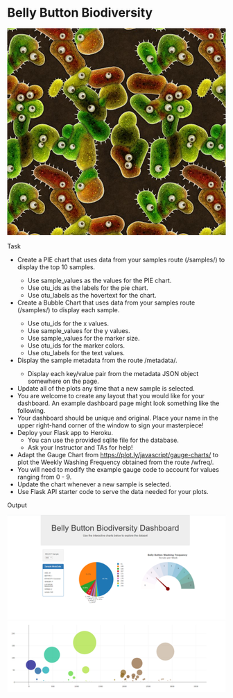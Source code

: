 # Belly Button Biodiversity
![logo](/images/logo.jpg)

Task
* Create a PIE chart that uses data from your samples route (/samples/<sample>) to display the top 10 samples.
  * Use sample_values as the values for the PIE chart.
  * Use otu_ids as the labels for the pie chart.
  * Use otu_labels as the hovertext for the chart.
* Create a Bubble Chart that uses data from your samples route (/samples/<sample>) to display each sample.
  * Use otu_ids for the x values.
  * Use sample_values for the y values.
  * Use sample_values for the marker size.
  * Use otu_ids for the marker colors.
  * Use otu_labels for the text values.
* Display the sample metadata from the route /metadata/<sample>.
  * Display each key/value pair from the metadata JSON object somewhere on the page.
* Update all of the plots any time that a new sample is selected.
* You are welcome to create any layout that you would like for your dashboard. An example dashboard page might look something like the following.
* Your dashboard should be unique and original. Place your name in the upper right-hand corner of the window to sign your masterpiece!
* Deploy your Flask app to Heroku.
  * You can use the provided sqlite file for the database.
  * Ask your Instructor and TAs for help!
* Adapt the Gauge Chart from https://plot.ly/javascript/gauge-charts/ to plot the Weekly Washing Frequency obtained from the route /wfreq/<sample>.
* You will need to modify the example gauge code to account for values ranging from 0 - 9.
* Update the chart whenever a new sample is selected.
* Use Flask API starter code to serve the data needed for your plots.

Output

![logo](/images/Dashboard.png)
![logo](/images/BubbleChart.PNG)
